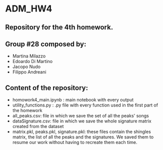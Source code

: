 # ADM_HW4

## Repository for the 4th homework.

## Group #28 composed by:
- Martina Milazzo
- Edoardo Di Martino
- Jacopo Nudo
- Filippo Andreani

## Content of the repository:
- homowork4_main.ipynb : main notebook with every output
- utility_functions.py : .py file with every function used in the first part of the homework
- all_peaks.csv: file in which we save the set of all the peaks' songs
- dataSignature.csv: file in which we save the whole signature matrix created from the dataset
- matrix.pkl, peaks.pkl, signature.pkl: these files contain the shingles matrix, the list of all the peaks and the signatures. We saved them to resume our work without having to recreate them each time.
